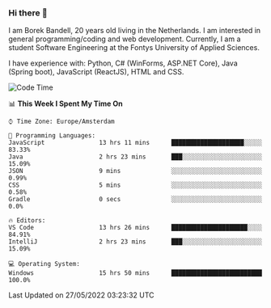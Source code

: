 ### Hi there 👋

I am Borek Bandell, 20 years old living in the Netherlands. I am interested in general programming/coding and web development. Currently, I am a student Software Engineering at the Fontys University of Applied Sciences.

I have experience with: Python, C# (WinForms, ASP.NET Core), Java (Spring boot), JavaScript (ReactJS), HTML and CSS.

<!--START_SECTION:waka-->
![Code Time](http://img.shields.io/badge/Code%20Time-158%20hrs%208%20mins-blue)

📊 **This Week I Spent My Time On** 

```text
⌚︎ Time Zone: Europe/Amsterdam

💬 Programming Languages: 
JavaScript               13 hrs 11 mins      ████████████████████░░░░░   83.33% 
Java                     2 hrs 23 mins       ███░░░░░░░░░░░░░░░░░░░░░░   15.09% 
JSON                     9 mins              ░░░░░░░░░░░░░░░░░░░░░░░░░   0.99% 
CSS                      5 mins              ░░░░░░░░░░░░░░░░░░░░░░░░░   0.58% 
Gradle                   0 secs              ░░░░░░░░░░░░░░░░░░░░░░░░░   0.0%

🔥 Editors: 
VS Code                  13 hrs 26 mins      █████████████████████░░░░   84.91% 
IntelliJ                 2 hrs 23 mins       ███░░░░░░░░░░░░░░░░░░░░░░   15.09%

💻 Operating System: 
Windows                  15 hrs 50 mins      █████████████████████████   100.0%

```


 Last Updated on 27/05/2022 03:23:32 UTC
<!--END_SECTION:waka-->

<!--**tcBorek2002/tcBorek2002** is a ✨ _special_ ✨ repository because its `README.md` (this file) appears on your GitHub profile.

Here are some ideas to get you started:

- 🔭 I’m currently working on ...
- 🌱 I’m currently learning ...
- 👯 I’m looking to collaborate on ...
- 🤔 I’m looking for help with ...
- 💬 Ask me about ...
- 📫 How to reach me: ...
- 😄 Pronouns: ...
- ⚡ Fun fact: ...
-->
